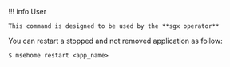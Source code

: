 !!! info User

    This command is designed to be used by the **sgx operator**


You can restart a stopped and not removed application as follow:

```console
$ msehome restart <app_name>
```
